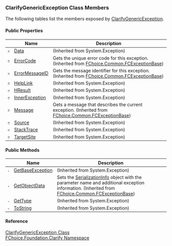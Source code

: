 ﻿### ClarifyGenericException Class Members

The following tables list the members exposed by [ClarifyGenericException](fcSDK~FChoice.Foundation.Clarify.ClarifyGenericException.md).

#### Public Properties

|   | Name | Description |
| --- | --- | --- |
| ![Public Property](dotnetimages/publicProperty.png) | [Data](#) | (Inherited from System.Exception) |
| ![Public Property](dotnetimages/publicProperty.png) | [ErrorCode](FChoice.Common~FChoice.Common.FCExceptionBase~ErrorCode.md) | Gets the unique error code for this exception. (Inherited from [FChoice.Common.FCExceptionBase](FChoice.Common~FChoice.Common.FCExceptionBase.md)) |
| ![Public Property](dotnetimages/publicProperty.png) | [ErrorMessageID](FChoice.Common~FChoice.Common.FCExceptionBase~ErrorMessageID.md) | Gets the message identifier for this exception. (Inherited from [FChoice.Common.FCExceptionBase](FChoice.Common~FChoice.Common.FCExceptionBase.md)) |
| ![Public Property](dotnetimages/publicProperty.png) | [HelpLink](#) | (Inherited from System.Exception) |
| ![Public Property](dotnetimages/publicProperty.png) | [HResult](#) | (Inherited from System.Exception) |
| ![Public Property](dotnetimages/publicProperty.png) | [InnerException](#) | (Inherited from System.Exception) |
| ![Public Property](dotnetimages/publicProperty.png) | [Message](FChoice.Common~FChoice.Common.FCExceptionBase~Message.md) | Gets a message that describes the current exception. (Inherited from [FChoice.Common.FCExceptionBase](FChoice.Common~FChoice.Common.FCExceptionBase.md)) |
| ![Public Property](dotnetimages/publicProperty.png) | [Source](#) | (Inherited from System.Exception) |
| ![Public Property](dotnetimages/publicProperty.png) | [StackTrace](#) | (Inherited from System.Exception) |
| ![Public Property](dotnetimages/publicProperty.png) | [TargetSite](#) | (Inherited from System.Exception) |



#### Public Methods

|   | Name | Description |
| --- | --- | --- |
| ![Public Method](dotnetimages/publicMethod.png) | [GetBaseException](#) | (Inherited from System.Exception) |
| ![Public Method](dotnetimages/publicMethod.png) | [GetObjectData](FChoice.Common~FChoice.Common.FCExceptionBase~GetObjectData.md) | Sets the [SerializationInfo](ms-help://MS.NETFrameworkSDKv1.1/cpref/html/frlrfsystemruntimeserializationserializationinfoclasstopic.htm) object with the parameter name and additional exception information. (Inherited from [FChoice.Common.FCExceptionBase](FChoice.Common~FChoice.Common.FCExceptionBase.md)) |
| ![Public Method](dotnetimages/publicMethod.png) | [GetType](#) | (Inherited from System.Exception) |
| ![Public Method](dotnetimages/publicMethod.png) | [ToString](#) | (Inherited from System.Exception) |

#### Reference

[ClarifyGenericException Class](fcSDK~FChoice.Foundation.Clarify.ClarifyGenericException.md)  
[FChoice.Foundation.Clarify Namespace](fcSDK~FChoice.Foundation.Clarify_namespace.md)